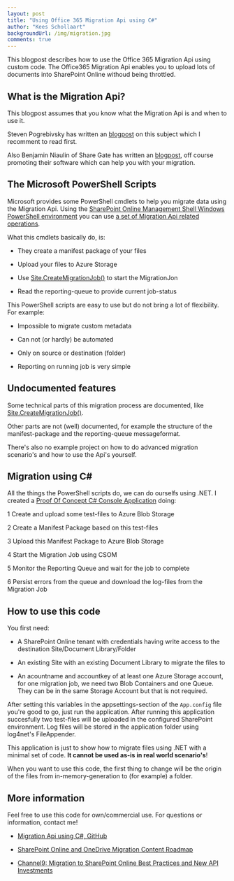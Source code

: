 ```yaml
--- 
layout: post
title: "Using Office 365 Migration Api using C#"
author: "Kees Schollaart" 
backgroundUrl: /img/migration.jpg
comments: true 
---  
```


This blogpost describes how to use the Office 365 Migration Api using custom code. 
The Office365 Migration Api enables you to upload lots of documents into SharePoint Online withoud being throttled.

## What is the Migration Api?

This blogpost assumes that you know what the Migration Api is and when to use it. 

Steven Pogrebivsky has written an [blogpost](http://www.cmswire.com/cms/information-management/demystifying-the-new-migration-api-for-sharepoint-029245.php) on this subject which I recomment to read first.

Also Benjamin Niaulin of Share Gate has written an [blogpost](http://en.share-gate.com/blog/how-to-use-office-365-migration-api), off course promoting their software which can help you with your migration.

## The Microsoft PowerShell Scripts
Microsoft provides some PowerShell cmdlets to help you migrate data using the Migration Api. Using the [SharePoint Online Management Shell Windows PowerShell environment](https://technet.microsoft.com/library/fp161372.aspx) you can use [a set of Migration Api related operations](https://technet.microsoft.com/library/mt203955.aspx). 
  
What this cmdlets basically do, is:

- They create a manifest package of your files 

- Upload your files to Azure Storage

- Use [Site.CreateMigrationJob()](https://msdn.microsoft.com/EN-US/library/office/microsoft.sharepoint.client.site.createmigrationjob.aspx) to start the MigrationJon

- Read the reporting-queue to provide current job-status


This PowerShell scripts are easy to use but do not bring a lot of flexibility. For example:

- Impossible to migrate custom metadata

- Can not (or hardly) be automated 

- Only on source or destination (folder)

- Reporting on running job is very simple

## Undocumented features
Some technical parts of this migration process are documented, like [Site.CreateMigrationJob()](https://msdn.microsoft.com/EN-US/library/office/microsoft.sharepoint.client.site.createmigrationjob.aspx).

Other parts are not (well) documented, for example the structure of the manifest-package and the reporting-queue messageformat.

There's also no example project on how to do advanced migration scenario's and how to use the Api's yourself.

## Migration using C#
All the things the PowerShell scripts do, we can do ourselfs using .NET. I created a [Proof Of Concept C# Console Application](https://github.com/keesschollaart81/MigrationApiDemo) doing:

1 Create and upload some test-files to Azure Blob Storage

2 Create a Manifest Package based on this test-files

3 Upload this Manifest Package to Azure Blob Storage

4 Start the Migration Job using CSOM

5 Monitor the Reporting Queue and wait for the job to complete

6 Persist errors from the queue and download the log-files from the Migration Job

## How to use this code
You first need:

- A SharePoint Online tenant with credentials having write access to the destination Site/Document Library/Folder 

- An existing Site with an existing Document Library to migrate the files to

- An acountname and accountkey of at least one Azure Storage account, for one migration job, we need two Blob Containers and one Queue. They can be in the same Storage Account but that is not required.

After setting this variables in the appsettings-section of the ```App.config``` file you're good to go, just run the application. 
After running this application succesfully two test-files will be uploaded in the configured SharePoint environment. Log files will be stored in the application folder using log4net's FileAppender.

This application is just to show how to migrate files using .NET with a minimal set of code. **It cannot be used as-is in real world scenario's**! 

When you want to use this code, the first thing to change will be the origin of the files from in-memory-generation to (for example) a folder.

## More information
Feel free to use this code for own/commercial use. For questions or information, contact me! 

- [Migration Api using C#, GitHub](https://github.com/keesschollaart81/MigrationApiDemo)

- [SharePoint Online and OneDrive Migration Content Roadmap](https://technet.microsoft.com/library/mt203955.aspx)

- [Channel9: Migration to SharePoint Online Best Practices and New API Investments](https://channel9.msdn.com/Events/Ignite/2015/BRK3153)